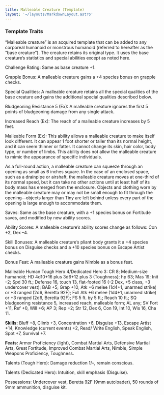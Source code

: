 ```yaml
---
title: Malleable Creature (Template)
layout: '~/layouts/MarkdownLayout.astro'
---
```

###  Template Traits

“Malleable creature” is an acquired template that can be added to any
corporeal humanoid or monstrous humanoid (referred to hereafter as the “base
creature”). The creature retains its original type. It uses the base
creature’s statistics and special abilities except as noted here.

Challenge Rating: Same as base creature +1.

Grapple Bonus: A malleable creature gains a +4 species bonus on grapple
checks.

Special Qualities: A malleable creature retains all the special qualities of
the base creature and gains the additional special qualities described below.

Bludgeoning Resistance 5 (Ex): A malleable creature ignores the first 5 points
of bludgeoning damage from any single attack.

Increased Reach (Ex): The reach of a malleable creature increases by 5 feet.

Malleable Form (Ex): This ability allows a malleable creature to make itself
look different. It can appear 1 foot shorter or taller than its normal height,
and it can seem thinner or fatter. It cannot change its skin, hair color, body
type, or number of limbs. This ability does not allow the malleable creature
to mimic the appearance of specific individuals.

As a full-round action, a malleable creature can squeeze through an opening as
small as 6 inches square. In the case of an enclosed space, such as a
drainpipe or airshaft, the malleable creature moves at one-third of its normal
speed, but it can take no other actions until at least half of its body mass
has emerged from the enclosure. Objects and clothing worn by the malleable
creature may or may not be small enough to fit through the opening—objects
larger than Tiny are left behind unless every part of the opening is large
enough to accommodate them.

Saves: Same as the base creature, with a +1 species bonus on Fortitude saves,
and modified by new ability scores.

Ability Scores: A malleable creature’s ability scores change as follows: Con
+2, Dex –4.

Skill Bonuses: A malleable creature’s pliant body grants it a +4 species bonus
on Disguise checks and a +10 species bonus on Escape Artist checks.

Bonus Feat: A malleable creature gains Nimble as a bonus feat.

Malleable Human Tough Hero 4/Dedicated Hero 3: CR 8; Medium-size humanoid; HD
4d10+16 plus 3d6+12 plus 3 (Toughness); hp 63; Mas 19; Init –2; Spd 30 ft.;
Defense 16, touch 13, flat-footed 16 (–2 Dex, +5 class, +3 undercover vest);
BAB +5; Grap +10; Atk +6 melee (1d4+1, unarmed strike) or +3 ranged (2d6,
Beretta 92F); Full Atk +6 melee (1d4+1, unarmed strike) or +3 ranged (2d6,
Beretta 92F); FS 5 ft. by 5 ft.; Reach 10 ft.; SQ bludgeoning resistance 5,
increased reach, malleable form; AL any; SV Fort +11, Ref +0, Will +6; AP 3;
Rep +2; Str 12, Dex 6, Con 19, Int 10, Wis 16, Cha 11.

**Skills:** Bluff +8, Climb +3, Concentration +6, Disguise +13, Escape Artist
+14, Knowledge (current events) +2, Read/ Write English, Speak English, Spot
+7, Survival +7.

**Feats:** Armor Proficiency (light), Combat Martial Arts, Defensive Martial
Arts, Great Fortitude, Improved Combat Martial Arts, Nimble, Simple Weapons
Proficiency, Toughness.

Talents (Tough Hero): Damage reduction 1/–, remain conscious.

Talents (Dedicated Hero): Intuition, skill emphasis (Disguise).

Possessions: Undercover vest, Beretta 92F (9mm autoloader), 50 rounds of 9mm
ammunition, disguise kit.

